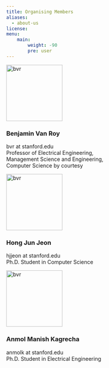 ```yaml
---
title: Organising Members
aliases:
  - about-us
license:
menu:
    main: 
        weight: -90
        pre: user
---
```

<div class="myDiv">
  <img src="/media/bvr.jpeg" alt="bvr" width="150" class="floatleft">
  <h3> Benjamin Van Roy </h3> 
  <p style="font-size: 1em">
  bvr at stanford.edu<br>
  Professor of Electrical Engineering,<br>  
  Management Science and Engineering,<br>
  Computer Science by courtesy<br>
  </p>
</div>

<div class="myDiv">
  <img src="/media/hong2.jpg" alt="bvr" width="150" class="floatleft">
  <h3> Hong Jun Jeon </h3> 
  <p>
  hjjeon at stanford.edu<br>
  Ph.D. Student in Computer Science
  </p>
</div>

<div class="myDiv">
  <img src="/media/anmol.jpg" alt="bvr" width="150" class="floatleft">
  <h3> Anmol Manish Kagrecha </h3>
  <p>
  anmolk at stanford.edu<br>
  Ph.D. Student in Electrical Engineering
  </p>
</div>